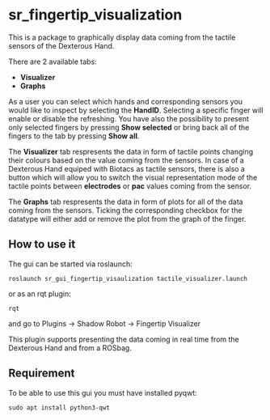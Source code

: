 # sr_fingertip_visualization

This is a package to graphically display data coming from the tactile sensors of the Dexterous Hand. 

There are 2 available tabs:
- **Visualizer**
- **Graphs**

As a user you can select which hands and corresponding sensors you would like to inspect by selecting the **HandID**.
Selecting a specific finger will enable or disable the refreshing. You have also the possibility to present only selected fingers by pressing **Show selected** or bring back all of the fingers to the tab by pressing **Show all**.

The **Visualizer** tab respresents the data in form of tactile points changing their colours based on the value coming from the sensors. In case of a Dexterous Hand equiped with Biotacs as tactile sensors, there is also a button which will allow you to switch the visual representation mode of the tactile points between **electrodes** or **pac** values coming from the sensor.

The **Graphs** tab respresents the data in form of plots for all of the data coming from the sensors. Ticking the corresponding checkbox for the datatype will either add or remove the plot from the graph of the finger.


## How to use it


The gui can be started via roslaunch:

```
roslaunch sr_gui_fingertip_visaulization tactile_visualizer.launch
```
or as an rqt plugin:

```
rqt
```

and go to Plugins -> Shadow Robot -> Fingertip Visualizer

This plugin supports presenting the data coming in real time from the Dexterous Hand and from a ROSbag.


## Requirement

To be able to use this gui you must have installed pyqwt:

```
sudo apt install python3-qwt
```